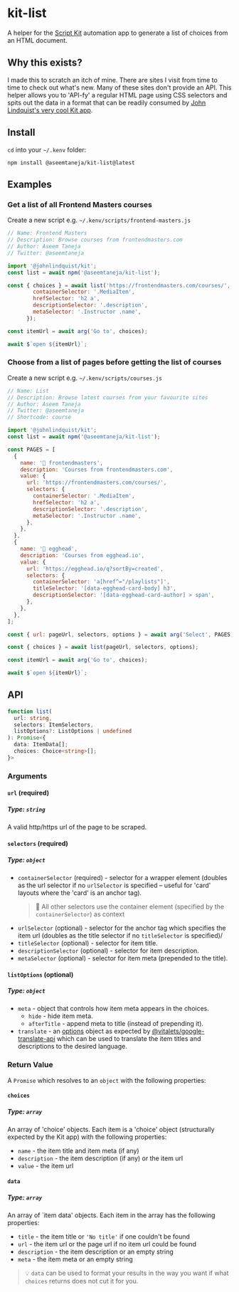 # kit-list

A helper for the [Script Kit](https://scriptkit.com) automation app to generate a list of choices from an HTML document.

## Why this exists?

I made this to scratch an itch of mine. There are sites I visit from time to time to check out what's new. Many of these sites don't provide an API. This helper allows you to 'API-fy' a regular HTML page using CSS selectors and spits out the data in a format that can be readily consumed by [John Lindquist's very cool Kit app](https://github.com/johnlindquist/kit).

## Install

`cd` into your `~/.kenv` folder:

```shell
npm install @aseemtaneja/kit-list@latest
```

## Examples

### Get a list of all Frontend Masters courses

Create a new script e.g. `~/.kenv/scripts/frontend-masters.js`

```javascript
// Name: Frontend Masters
// Description: Browse courses from frontendmasters.com
// Author: Aseem Taneja
// Twitter: @aseemtaneja

import '@johnlindquist/kit';
const list = await npm('@aseemtaneja/kit-list');

const { choices } = await list('https://frontendmasters.com/courses/', {
        containerSelector: '.MediaItem',
        hrefSelector: 'h2 a',
        descriptionSelector: '.description',
        metaSelector: '.Instructor .name',
      });

const itemUrl = await arg('Go to', choices);

await $`open ${itemUrl}`;
```

### Choose from a list of pages before getting the list of courses
Create a new script e.g. `~/.kenv/scripts/courses.js`

```javascript
// Name: List
// Description: Browse latest courses from your favourite sites
// Author: Aseem Taneja
// Twitter: @aseemtaneja
// Shortcode: course

import '@johnlindquist/kit';
const list = await npm('@aseemtaneja/kit-list');

const PAGES = [
  {
    name: '🥋 frontendmasters',
    description: 'Courses from frontendmasters.com',
    value: {
      url: 'https://frontendmasters.com/courses/',
      selectors: {
        containerSelector: '.MediaItem',
        hrefSelector: 'h2 a',
        descriptionSelector: '.description',
        metaSelector: '.Instructor .name',
      },
    },
  },
  {
    name: '🥚 egghead',
    description: 'Courses from egghead.io',
    value: {
      url: 'https://egghead.io/q?sortBy=created',
      selectors: {
        containerSelector: 'a[href^="/playlists"]',
        titleSelector: '[data-egghead-card-body] h3',
        descriptionSelector: '[data-egghead-card-author] > span',
      },
    },
  },
];

const { url: pageUrl, selectors, options } = await arg('Select', PAGES);

const { choices } = await list(pageUrl, selectors, options);

const itemUrl = await arg('Go to', choices);

await $`open ${itemUrl}`;
```

## API

```typescript
function list(
  url: string,
  selectors: ItemSelectors,
  listOptions?: ListOptions | undefined
): Promise<{
  data: ItemData[];
  choices: Choice<string>[];
}>
```

### Arguments

#### `url` (required)
##### Type: `string`
A valid http/https url of the page to be scraped.

#### `selectors` (required)
##### Type: `object`
- `containerSelector` (required) - selector for a wrapper element (doubles as the url selector if no `urlSelector` is specified – useful for 'card' layouts where the 'card' is an anchor tag).
  > 🚨 All other selectors use the container element (specified by the `containerSelector`) as context
- `urlSelector` (optional) - selector for the anchor tag which specifies the item url (doubles as the title selector if no `titleSelector` is specified)/
- `titleSelector` (optional) - selector for item title.
- `descriptionSelector` (optional) - selector for item description.
- `metaSelector` (optional) - selector for item meta (prepended to the title).

#### `listOptions` (optional)
##### Type: `object`
- `meta` - object that controls how item meta appears in the choices.
  - `hide` - hide item meta.
  - `afterTitle` - append meta to title (instead of prepending it).
- `translate` - an [options](https://github.com/vitalets/google-translate-api#options) object as expected by [@vitalets/google-translate-api](https://github.com/vitalets/google-translate-api) which can be used to translate the item titles and descriptions to the desired language.

### Return Value
A `Promise` which resolves to an `object` with the following properties:

#### `choices`
##### Type: `array`
An array of 'choice' objects. Each item is a 'choice' object (structurally expected by the Kit app) with the following properties:
- `name` - the item title and item meta (if any)
- `description` - the item description (if any) or the item url
- `value` - the item url


#### `data`
##### Type: `array`
An array of `item data' objects. Each item in the array has the following properties:
- `title` - the item title or `'No title'` if one couldn't be found
- `url` - the item url or the page url if no item url could be found
- `description` - the item description or an empty string
- `meta` - the item meta or an empty string
> 💡 `data` can be used to format your results in the way you want if what `choices` returns does not cut it for you.
